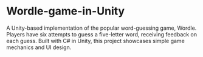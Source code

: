 # Wordle-game-in-Unity
A Unity-based implementation of the popular word-guessing game, Wordle. Players have six attempts to guess a five-letter word, receiving feedback on each guess. Built with C# in Unity, this project showcases simple game mechanics and UI design.
